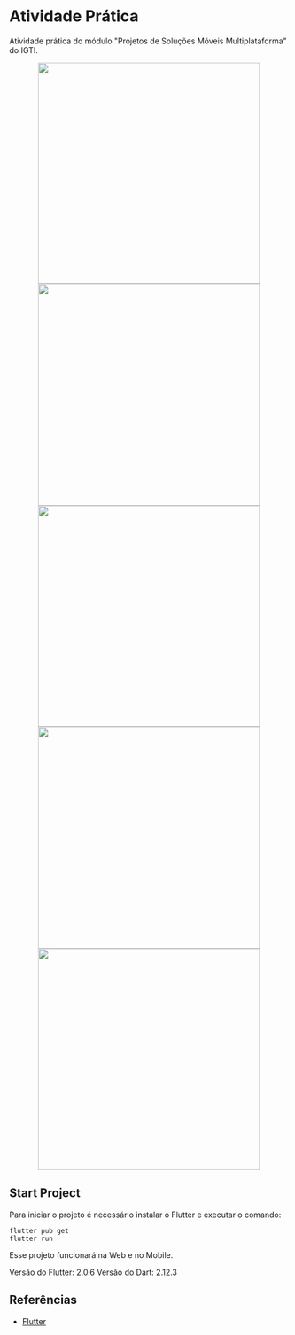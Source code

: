 # Atividade Prática

Atividade prática do módulo "Projetos de Soluções Móveis Multiplataforma" do IGTI.

<p align="center">
  <img align="center" src=".git/images/flutter_01.png" width="400" border="0">
  <img align="center" src=".git/images/flutter_02.png" width="400" border="0">
  <img align="center" src=".git/images/flutter_03.png" width="400" border="0">
  <img align="center" src=".git/images/flutter_04.png" width="400" border="0">
  <img align="center" src=".git/images/flutter_05.png" width="400" border="0">
</p>

## Start Project

Para iniciar o projeto é necessário instalar o Flutter e executar o comando:
```
flutter pub get
flutter run
```
Esse projeto funcionará na Web e no Mobile.

Versão do Flutter: 2.0.6
Versão do Dart: 2.12.3

## Referências
- [Flutter](https://flutter.dev/)
